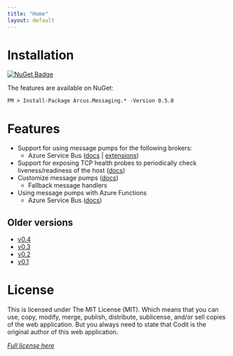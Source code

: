 ```yaml
---
title: "Home"
layout: default
---
```


# Installation

[![NuGet Badge](https://buildstats.info/nuget/Arcus.Messaging.Abstractions?packageVersion=0.5.0)](https://www.nuget.org/packages/Arcus.Messaging.Abstractions/0.5.0)

The features are available on NuGet:

```shell
PM > Install-Package Arcus.Messaging.* -Version 0.5.0
```

# Features

- Support for using message pumps for the following brokers:
    - Azure Service Bus ([docs](features/message-pumps/service-bus) | [extensions](features/service-bus))
- Support for exposing TCP health probes to periodically check liveness/readiness of the host ([docs](features/tcp-health-probe))
- Customize message pumps ([docs](features/message-pumps/customization))
    - Fallback message handlers
- Using message pumps with Azure Functions
    - Azure Service Bus ([docs](features/message-pumps/service-bus-azure-functions))

## Older versions

- [v0.4](./../v0.4.0)
- [v0.3](./../v0.3.0)
- [v0.2](./../v0.2.0)
- [v0.1](./../v0.1.0)

# License
This is licensed under The MIT License (MIT). Which means that you can use, copy, modify, merge, publish, distribute, sublicense, and/or sell copies of the web application. But you always need to state that Codit is the original author of this web application.

*[Full license here](https://github.com/arcus-azure/arcus.messaging/blob/master/LICENSE)*
